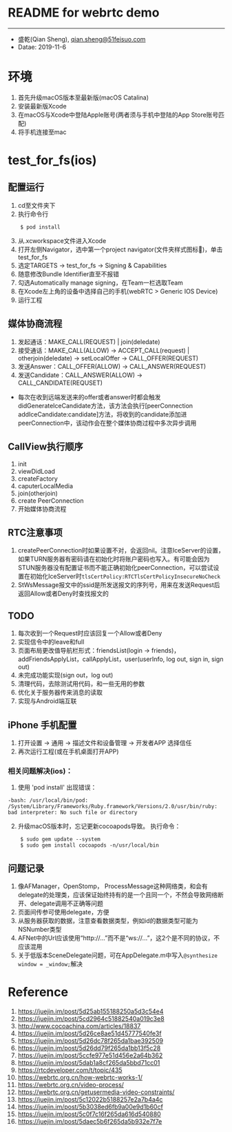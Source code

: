 # README for webrtc demo
---------------------------------------------------
- 盛乾(Qian Sheng), qian.sheng@51feisuo.com
- Datae: 2019-11-6

# 环境
1. 首先升级macOS版本至最新版(macOS Catalina)
2. 安装最新版Xcode
3. 在macOS与Xcode中登陆Apple账号(两者须与手机中登陆的App Store账号匹配)
4. 将手机连接至mac
# test_for_fs(ios)
## 配置运行
1. cd至文件夹下
2. 执行命令行
```
    $ pod install
```
3. 从.xcworkspace文件进入Xcode
4. 打开左侧Navigator，选中第一个project navigator(文件夹样式图标📁)，单击test_for_fs
5. 选定TARGETS -> test_for_fs -> Signing & Capabilities
6. 随意修改Bundle Identifier直至不报错
7. 勾选Automatically manage signing，在Team一栏选取Team
8. 在Xcode左上角的设备中选择自己的手机(webRTC > Generic IOS Device)
9. 运行工程
## 媒体协商流程
1. 发起通话：MAKE_CALL(REQUEST)  | join(deledate)
2. 接受通话：MAKE_CALL(ALLOW) -> ACCEPT_CALL(request) | otherjoin(deledate) -> setLocalOffer -> CALL_OFFER(REQUEST)
3. 发送Answer：CALL_OFFER(ALLOW) -> CALL_ANSWER(REQUEST)
4. 发送Candidate：CALL_ANSWER(ALLOW) -> CALL_CANDIDATE(REQUSET)
- 每次在收到远端发送来的offer或者answer时都会触发didGenerateIceCandidate方法，该方法会执行[peerConnection addIceCandidate:candidate]方法，将收到的candidate添加进peerConnection中，该动作会在整个媒体协商过程中多次异步调用
## CallView执行顺序
1. init
2. viewDidLoad
3. createFactory
4. caputerLocalMedia
5. join(otherjoin)
6. create PeerConnection
7. 开始媒体协商流程
## RTC注意事项
1. createPeerConnection时如果设置不对，会返回nil。注意IceServer的设置，如果TURN服务器有密码请在初始化时将账户密码也写入。有可能会因为STUN服务器没有配置证书而不能正确初始化peerConnection，可以尝试设置在初始化IceServer时`tlsCertPolicy:RTCTlsCertPolicyInsecureNoCheck`
2. StWsMessage报文中的ssid是所发送报文的序列号，用来在发送Request后返回Allow或者Deny时查找报文的
## TODO
1. 每次收到一个Request时应该回复一个Allow或者Deny
2. 实现信令中的leave和full
3. 页面布局更改值导航栏形式：friendsList(login -> friends)，addFriendsApplyList，callApplyList，user(userInfo, log out, sign in, sign out)
4. 未完成功能实现(sign out，log out)
5. 清理代码，去除测试用代码，和一些无用的参数
6. 优化关于服务器传来消息的读取
7. 实现与Android端互联
## iPhone 手机配置
1. 打开设置 -> 通用 -> 描述文件和设备管理 -> 开发者APP 选择信任
2. 再次运行工程(或在手机桌面打开APP)
### 相关问题解决(ios)：
1. 使用 'pod install' 出现错误：
```
-bash: /usr/local/bin/pod: /System/Library/Frameworks/Ruby.framework/Versions/2.0/usr/bin/ruby: bad interpreter: No such file or directory
```
2. 升级macOS版本时，忘记更新cocoapods导致。
执行命令：
```
    $ sudo gem update --system
    $ sudo gem install cocoapods -n/usr/local/bin
```
## 问题记录
1. 像AFManager，OpenStomp， ProcessMessage这种网络类，和会有delegate的处理类，应该保证始终持有的是一个且同一个，不然会导致网络断开、delegate调用不正确等问题
2. 页面间传参可使用delegate，方便
3. 从服务器获取的数据，注意查看数据类型，例如id的数据类型可能为NSNumber类型
4. AFNet中的Url应该使用“http://...”而不是“ws://...”，这2个是不同的协议，不应该混用
5. 关于低版本SceneDelegate问题，可在AppDelegate.m中写入`@synthesize window = _window;`解决
# Reference
1. https://juejin.im/post/5d25ab155188250a5d3c54e4
2. https://juejin.im/post/5cd2964c51882540a019c3e8
3. http://www.cocoachina.com/articles/18837
4. https://juejin.im/post/5d26ce8ae51d45777540fe3f
5. https://juejin.im/post/5d26dc78f265da1bae392509
6. https://juejin.im/post/5d26dd79f265da1bb13f5c28
7. https://juejin.im/post/5ccfe977e51d456e2a64b362
8. https://juejin.im/post/5dab1a8cf265da5bbd71cc01
9. https://rtcdeveloper.com/t/topic/435
10. https://webrtc.org.cn/how-webrtc-works-1/
11. https://webrtc.org.cn/video-process/
12. https://webrtc.org.cn/getusermedia-video-constraints/
13. https://juejin.im/post/5c12022b5188257e2a7b4a4c
14. https://juejin.im/post/5b3038ed6fb9a00e9d1b60cf
15. https://juejin.im/post/5c0f7c16f265da616d540880
16. https://juejin.im/post/5daec5b6f265da5b932e7f7e
